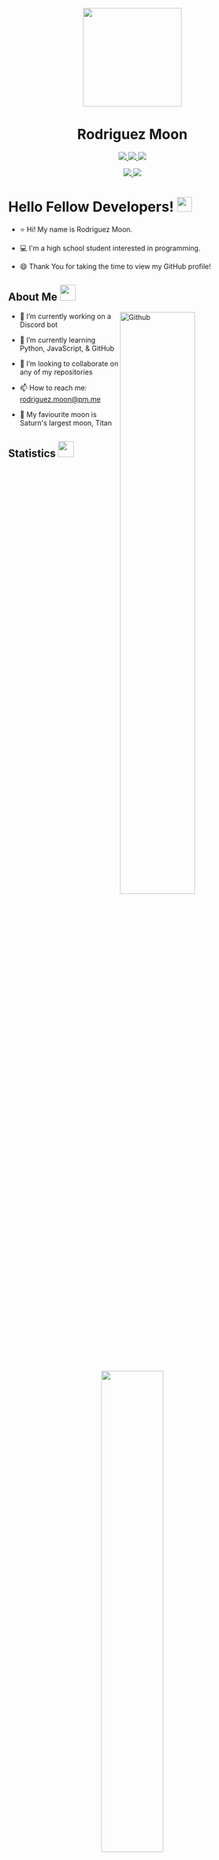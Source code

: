 <!-- Hello src reader :) -->

<p align="center">
	<a href="https://youtu.be/dQw4w9WgXcQ"> <img width="200" src="https://avatars.githubusercontent.com/u/111264841"> </a>
</p>

<h1 align="center">
  <b>Rodriguez Moon
  </b>
  <ceasar>
    <!-- GENAF EVTUGF NER UHZNA EVTUGF -->
  </ceasar>
</h1>

<p>
	<div align="center">
		<a href="https://www.python.org"> <img src="https://img.shields.io/badge/-Python-3776ab?style=for-the-badge&logo=python&logoColor=ffd343&labelColor=282828"> </a>
		<a href="https://www.javascript.com/"> <img src="https://img.shields.io/badge/-JavaScript-f0db4f?style=for-the-badge&logo=javascript&logoColor=f0db4f&labelColor=282828"> </a>
		<a href="https://github.com/rodriguez-moon"> <img src="https://img.shields.io/badge/-Github-6e5494?style=for-the-badge&logo=github&logoColor=ffffff&labelColor=282828"> </a>
	</div>
</p>

<p>
	<div align="center">
		<a href="https://github.com/rodriguez-moon"> 
      <img src="https://komarev.com/ghpvc/?username=rodriguez-moon&label=Profile%20Views&color=f7a8b8">
      <img src="https://img.shields.io/github/followers/rodriguez-moon?label=Follow&style=social"> 
    </a>
	</div>
</p>

<h1> Hello Fellow Developers! 
  <img src="https://raw.githubusercontent.com/MartinHeinz/MartinHeinz/master/wave.gif" width=30px> 
</h1>

- ⭐ Hi! My name is Rodriguez Moon.

- 💻 I'm a high school student interested in programming.

- :smile: Thank You for taking the time to view my GitHub profile!

<h2> 
  About Me 
  <img src="https://media.giphy.com/media/eNwDoyJQmdWarGzmQd/giphy.gif" width=32px> 
</h2>

<a href="https://github.com/rodriguez-moon">
   <img width="55%" align="right" alt="Github" src="https://raw.githubusercontent.com/onimur/.github/master/.resources/git-header.svg">
</a>

- 🔭 I’m currently working on a Discord bot
  
- 🌱 I’m currently learning Python, JavaScript, & GitHub
  
- 💬 I’m looking to collaborate on any of my repositories
  
- 📫 How to reach me: rodriguez.moon@pm.me

- 🌙 My faviourite moon is Saturn's largest moon, Titan

<h2> 
  Statistics 
  <img width="32px" src="https://media2.giphy.com/media/QssGEmpkyEOhBCb7e1/giphy.gif?cid=ecf05e47a0n3gi1bfqntqmob8g9aid1oyj2wr3ds3mg700bl&rid=giphy.gif"> 
</h2>

<br/>

<p align="center">
    <a href="https://github.com/rodriguez-moon">
      <img width="50%" src="https://github-readme-stats.vercel.app/api/top-langs/?username=rodriguez-moon&show_icons=true&theme=tokyonight&layout=compact&hide_border=true">
</p>
  
<p align="left">
    <a href="https://github.com/rodriguez-moon">
        <img width="49.5%" src="https://github-readme-stats.vercel.app/api?username=rodriguez-moon&show_icons=true&count_private=true&include_all_commits=true&theme=tokyonight&hide_border=true">
        <img width="49.5%" src="https://github-readme-streak-stats.herokuapp.com/?user=rodriguez-moon&theme=tokyonight&hide_border=true">
    </a>
</p>

[![Rodriguez Moon's Activity Graph](https://activity-graph.herokuapp.com/graph?username=rodriguez-moon&theme=tokyonight&bg_color=20202b&color=688edb&point=b88df1&line=52bbac&hide_border=true)](https://github.com/rodriguez-moon)

<!--
**rodriguez-moon/rodriguez-moon** is a ✨ _special_ ✨ repository because its `README.md` (this file) appears on your GitHub profile.

Here are some ideas to get you started:

- 🔭 I’m currently working on ...
- 🌱 I’m currently learning ...
- 👯 I’m looking to collaborate on ...
- 🤔 I’m looking for help with ...
- 💬 Ask me about ...
- 📫 How to reach me: ...
- 😄 Pronouns: ...
- ⚡ Fun fact: ...
-->
